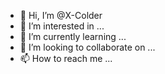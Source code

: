 - 👋 Hi, I’m @X-Colder
- 👀 I’m interested in ...
- 🌱 I’m currently learning ...
- 💞️ I’m looking to collaborate on ...
- 📫 How to reach me ...

<!---
X-Colder/X-Colder is a ✨ special ✨ repository because its `README.md` (this file) appears on your GitHub profile.
You can click the Preview link to take a look at your changes.
--->

